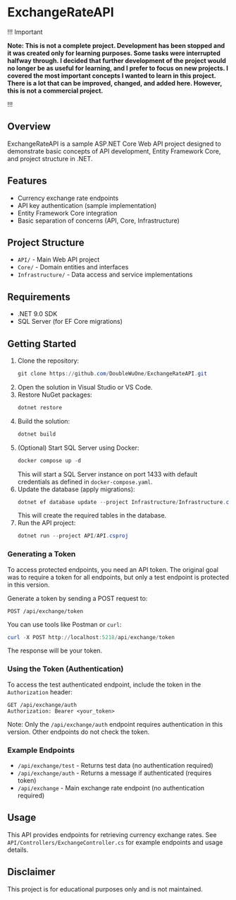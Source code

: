 # ExchangeRateAPI

!!! Important

**Note: This is not a complete project. Development has been stopped and it was created only for learning purposes. Some tasks were interrupted halfway through. I decided that further development of the project would no longer be as useful for learning, and I prefer to focus on new projects. I covered the most important concepts I wanted to learn in this project. There is a lot that can be improved, changed, and added here. However, this is not a commercial project.**

!!!

## Overview
ExchangeRateAPI is a sample ASP.NET Core Web API project designed to demonstrate basic concepts of API development, Entity Framework Core, and project structure in .NET.

## Features
- Currency exchange rate endpoints
- API key authentication (sample implementation)
- Entity Framework Core integration
- Basic separation of concerns (API, Core, Infrastructure)

## Project Structure
- `API/` - Main Web API project
- `Core/` - Domain entities and interfaces
- `Infrastructure/` - Data access and service implementations

## Requirements
- .NET 9.0 SDK
- SQL Server (for EF Core migrations)

## Getting Started
1. Clone the repository:
   ```powershell
   git clone https://github.com/DoubleWuOne/ExchangeRateAPI.git
   ```
2. Open the solution in Visual Studio or VS Code.
3. Restore NuGet packages:
   ```powershell
   dotnet restore
   ```
4. Build the solution:
   ```powershell
   dotnet build
   ```
5. (Optional) Start SQL Server using Docker:
   ```powershell
   docker compose up -d
   ```
   This will start a SQL Server instance on port 1433 with default credentials as defined in `docker-compose.yaml`.
6. Update the database (apply migrations):
   ```powershell
   dotnet ef database update --project Infrastructure/Infrastructure.csproj
   ```
   This will create the required tables in the database.
7. Run the API project:
   ```powershell
   dotnet run --project API/API.csproj
   ```

### Generating a Token
To access protected endpoints, you need an API token. The original goal was to require a token for all endpoints, but only a test endpoint is protected in this version.

Generate a token by sending a POST request to:
```
POST /api/exchange/token
```
You can use tools like Postman or `curl`:
```powershell
curl -X POST http://localhost:5218/api/exchange/token
```
The response will be your token.

### Using the Token (Authentication)
To access the test authenticated endpoint, include the token in the `Authorization` header:
```
GET /api/exchange/auth
Authorization: Bearer <your_token>
```
Note: Only the `/api/exchange/auth` endpoint requires authentication in this version. Other endpoints do not check the token.

### Example Endpoints
- `/api/exchange/test` - Returns test data (no authentication required)
- `/api/exchange/auth` - Returns a message if authenticated (requires token)
- `/api/exchange` - Main exchange rate endpoint (no authentication required)

## Usage
This API provides endpoints for retrieving currency exchange rates. See `API/Controllers/ExchangeController.cs` for example endpoints and usage details.

## Disclaimer
This project is for educational purposes only and is not maintained.
